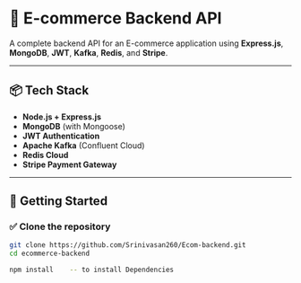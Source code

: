 # 🛒 E-commerce Backend API 

A complete backend API for an E-commerce application using **Express.js**, **MongoDB**, **JWT**, **Kafka**, **Redis**, and **Stripe**.

---

## 📦 Tech Stack

- **Node.js + Express.js**
- **MongoDB** (with Mongoose)
- **JWT Authentication**
- **Apache Kafka** (Confluent Cloud)
- **Redis Cloud**
- **Stripe Payment Gateway**

---

## 🚀 Getting Started

### ✅ Clone the repository

```bash
git clone https://github.com/Srinivasan260/Ecom-backend.git
cd ecommerce-backend

npm install    -- to install Dependencies
